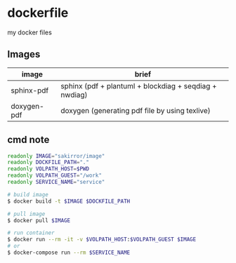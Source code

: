 # dockerfile
my docker files

## Images
| image       | brief                                                  |
|-------------|--------------------------------------------------------|
| sphinx-pdf  | sphinx (pdf + plantuml + blockdiag + seqdiag + nwdiag) |
| doxygen-pdf | doxygen (generating pdf file by using texlive)         |

## cmd note
```sh
readonly IMAGE="sakirror/image"
readonly DOCKFILE_PATH="."
readonly VOLPATH_HOST=$PWD
readonly VOLPATH_GUEST="/work"
readonly SERVICE_NAME="service"

# build image
$ docker build -t $IMAGE $DOCKFILE_PATH

# pull image
$ docker pull $IMAGE

# run container
$ docker run --rm -it -v $VOLPATH_HOST:$VOLPATH_GUEST $IMAGE
# or
$ docker-compose run --rm $SERVICE_NAME
```

